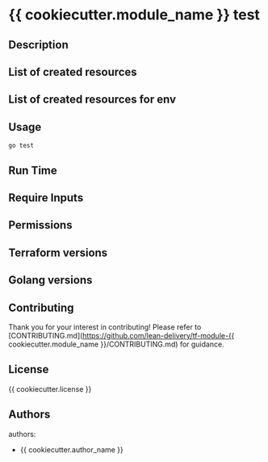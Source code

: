 # {{ cookiecutter.module_name }} test

## Description


## List of created resources


## List of created resources for env


## Usage
```
go test
```

## Run Time


## Require Inputs


## Permissions


## Terraform versions


## Golang versions


## Contributing
Thank you for your interest in contributing! Please refer to [CONTRIBUTING.md](https://github.com/lean-delivery/tf-module-{{ cookiecutter.module_name }}/CONTRIBUTING.md) for guidance.

## License

{{ cookiecutter.license }}

## Authors

authors:
  - {{ cookiecutter.author_name }}
